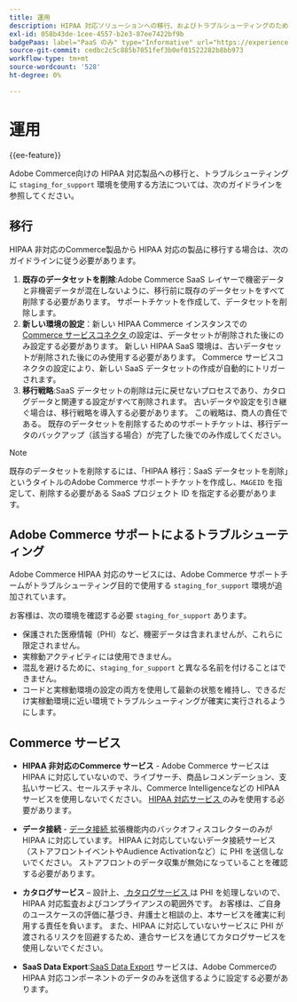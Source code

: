 ```yaml
---
title: 運用
description: HIPAA 対応ソリューションへの移行、およびトラブルシューティングのためのセカンダリステージング環境の使用に関するガイドライン。
exl-id: 058b43de-1cee-4557-b2e3-87ee7422bf9b
badgePaas: label="PaaS のみ" type="Informative" url="https://experienceleague.adobe.com/ja/docs/commerce/user-guides/product-solutions" tooltip="Adobe Commerce on Cloud プロジェクト（Adobeが管理する PaaS インフラストラクチャ）およびオンプレミスプロジェクトにのみ適用されます。"
source-git-commit: cedbc2c5c885b7051fef3b0ef01522282b8bb973
workflow-type: tm+mt
source-wordcount: '528'
ht-degree: 0%

---
```


# 運用

{{ee-feature}}

Adobe Commerce向けの HIPAA 対応製品への移行と、トラブルシューティングに `staging_for_support` 環境を使用する方法については、次のガイドラインを参照してください。

## 移行

HIPAA 非対応のCommerce製品から HIPAA 対応の製品に移行する場合は、次のガイドラインに従う必要があります。

1. **既存のデータセットを削除**:Adobe Commerce SaaS レイヤーで機密データと非機密データが混在しないように、移行前に既存のデータセットをすべて削除する必要があります。 サポートチケットを作成して、データセットを削除します。
1. **新しい環境の設定**：新しい HIPAA Commerce インスタンスでの [Commerce サービスコネクタ ](https://experienceleague.adobe.com/ja/docs/commerce/user-guides/integration-services/saas) の設定は、データセットが削除された後にのみ設定する必要があります。 新しい HIPAA SaaS 環境は、古いデータセットが削除された後にのみ使用する必要があります。 Commerce サービスコネクタの設定により、新しい SaaS データセットの作成が自動的にトリガーされます。
1. **移行戦略**:SaaS データセットの削除は元に戻せないプロセスであり、カタログデータと関連する設定がすべて削除されます。 古いデータや設定を引き継ぐ場合は、移行戦略を導入する必要があります。 この戦略は、商人の責任である。 既存のデータセットを削除するためのサポートチケットは、移行データのバックアップ（該当する場合）が完了した後でのみ作成してください。

>[!NOTE]
>既存のデータセットを削除するには、「HIPAA 移行：SaaS データセットを削除」というタイトルのAdobe Commerce サポートチケットを作成し、`MAGEID` を指定して、削除する必要がある SaaS プロジェクト ID を指定する必要があります。

## Adobe Commerce サポートによるトラブルシューティング

Adobe Commerce HIPAA 対応のサービスには、Adobe Commerce サポートチームがトラブルシューティング目的で使用する `staging_for_support` 環境が追加されています。

お客様は、次の環境を確認する必要 `staging_for_support` あります。

- 保護された医療情報（PHI）など、機密データは含まれませんが、これらに限定されません。
- 実稼動アクティビティには使用できません。
- 混乱を避けるために、`staging_for_support` と異なる名前を付けることはできません。
- コードと実稼動環境の設定の両方を使用して最新の状態を維持し、できるだけ実稼動環境に近い環境でトラブルシューティングが確実に実行されるようにします。

## Commerce サービス

- **HIPAA 非対応のCommerce サービス** - Adobe Commerce サービスは HIPAA に対応していないので、ライブサーチ、商品レコメンデーション、支払いサービス、セールスチャネル、Commerce Intelligenceなどの HIPAA サービスを使用しないでください。 [HIPAA 対応サービス ](overview.md) のみを使用する必要があります。

- **データ接続** - [ データ接続 ](https://experienceleague.adobe.com/ja/docs/commerce/data-connection/overview) 拡張機能内のバックオフィスコレクターのみが HIPAA に対応しています。 HIPAA に対応していないデータ接続サービス（ストアフロントイベントやAudience Activationなど）に PHI を送信しないでください。 ストアフロントのデータ収集が無効になっていることを確認する必要があります。

- **カタログサービス** – 設計上、[ カタログサービス ](https://experienceleague.adobe.com/ja/docs/commerce/catalog-service/overview) は PHI を処理しないので、HIPAA 対応監査およびコンプライアンスの範囲外です。 お客様は、ご自身のユースケースの評価に基づき、弁護士と相談の上、本サービスを確実に利用する責任を負います。 また、HIPAA に対応していないサービスに PHI が渡されるリスクを回避するため、連合サービスを通じてカタログサービスを使用しないでください。

- **SaaS Data Export**:[SaaS Data Export](https://experienceleague.adobe.com/ja/docs/commerce/saas-data-export/overview) サービスは、Adobe Commerceの HIPAA 対応コンポーネントのデータのみを送信するように設定する必要があります。
